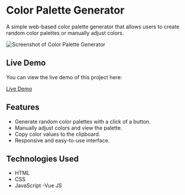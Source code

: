 # Color Palette Generator

A simple web-based color palette generator that allows users to create random color palettes or manually adjust colors.

![Screenshot of Color Palette Generator](assets/screenshot.png)
## Live Demo

You can view the live demo of this project here:

[Live Demo](https://qghazal2.github.io/Color-Palette-Generator/)

## Features

- Generate random color palettes with a click of a button.
- Manually adjust colors and view the palette.
- Copy color values to the clipboard.
- Responsive and easy-to-use interface.

## Technologies Used

- HTML
- CSS
- JavaScript
-Vue JS
